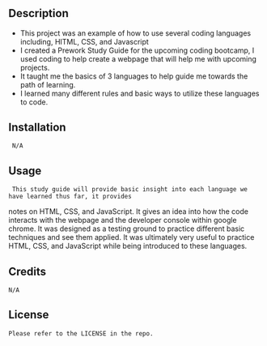 # <Your-Project-Title>

## Description

- This project was an example of how to use several coding languages including, HITML, CSS, and Javascript
- I created a Prework Study Guide for the upcoming coding bootcamp, I used coding to help create a webpage that will help me with upcoming projects.
- It taught me the basics of 3 languages to help guide me towards the path of learning.
- I learned many different rules and basic ways to utilize these languages to code.

## Installation 
 
     N/A

## Usage
   
     This study guide will provide basic insight into each language we have learned thus far, it provides
  notes on HTML, CSS, and JavaScript. It gives an idea into how the code interacts with the webpage and the developer console within google chrome. It was designed as a testing ground to practice different basic techniques and see them applied. It was ultimately very useful to practice HTML, CSS, and JavaScript while being introduced to these languages.

## Credits
  
    N/A

## License
   
    Please refer to the LICENSE in the repo.

